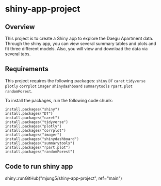 # shiny-app-project

## Overview
This project is to create a Shiny app to explore the Daegu Apartment data. 
Through the shiny app, you can view several summary tables and plots and fit three different models. 
Also, you will view and download the data via several tabs. 

## Requirements
This project requires the following packages:
`shiny`
`DT`
`caret`
`tidyverse`
`plotly`
`corrplot`
`imager`
`shinydashboard`
`summarytools`
`rpart.plot`
`randomForest`.

To install the packages, run the following code chunk:

```
install.packages("shiny")
install.packages("DT")
install.packages("caret")
install.packages("tidyverse")
install.packages("plotly")
install.packages("corrplot")
install.packages("imager")
install.packages("shinydashboard")
install.packages("summarytools")
install.packages("rpart.plot")
install.packages("randomForest")
```

## Code to run shiny app

shiny::runGitHub("mjung5/shiny-app-project", ref="main")